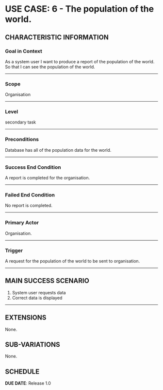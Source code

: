 # USE CASE: 6 - The population of the world.

## CHARACTERISTIC INFORMATION

### Goal in Context

As a system user I want to produce a report of the population of the world.
So that I can see the population of the world.

---

### Scope </h3> Organisation

---

### Level </h3> secondary task

---

### Preconditions </h3> Database has all of the population data for the world.

---

### Success End Condition </h3> A report is completed for the organisation.

---

### Failed End Condition </h3> No report is completed.

---

### Primary Actor </h3> Organisation.

---

### Trigger </h3> A request for the population of the world to be sent to organisation.

---

## MAIN SUCCESS SCENARIO

1. System user requests data
2. Correct data is displayed 

---

## EXTENSIONS

None.

## SUB-VARIATIONS

None.

## SCHEDULE

**DUE DATE**: Release 1.0
